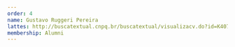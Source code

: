```yaml
---
order: 4
name: Gustavo Ruggeri Pereira
lattes: http://buscatextual.cnpq.br/buscatextual/visualizacv.do?id=K4071532J2
membership: Alumni
---
```

